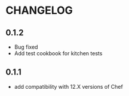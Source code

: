 # CHANGELOG

## 0.1.2
* Bug fixed
* Add test cookbook for kitchen tests

## 0.1.1
* add compatibility with 12.X versions of Chef